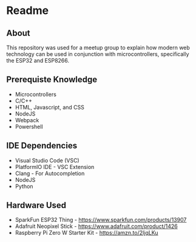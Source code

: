 # Readme

## About

This repository was used for a meetup group to explain how modern web technology can be used in conjunction with microcontrollers, specifically the ESP32 and ESP8266.

## Prerequiste Knowledge

- Microcontrollers
- C/C++
- HTML, Javascript, and CSS
- NodeJS
- Webpack
- Powershell

## IDE Dependencies

- Visual Studio Code (VSC)
- PlatformIO IDE - VSC Extension
- Clang - For Autocompletion
- NodeJS
- Python

## Hardware Used

- SparkFun ESP32 Thing    - https://www.sparkfun.com/products/13907
- Adafruit Neopixel Stick - https://www.adafruit.com/product/1426
- Raspberry Pi Zero W Starter Kit - https://amzn.to/2IjqLKu
